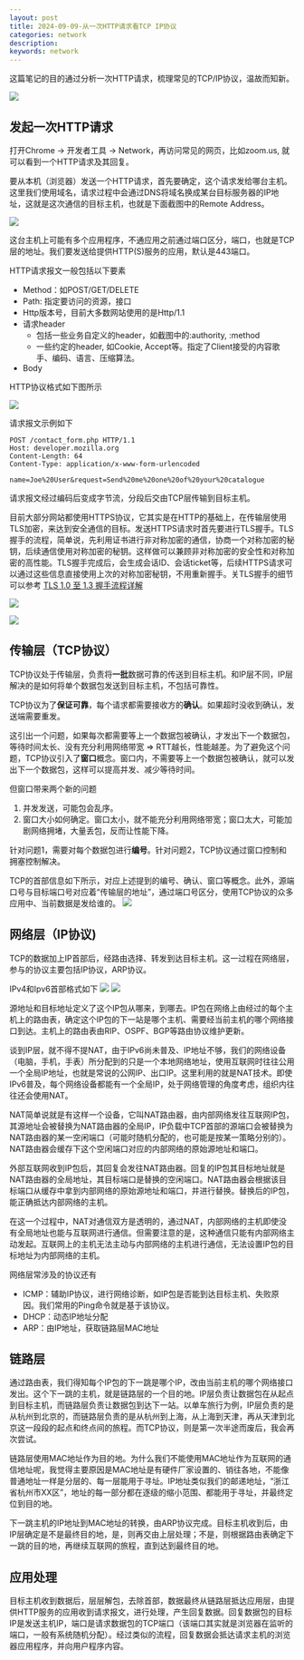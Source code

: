 ```yaml
---
layout: post
title: 2024-09-09-从一次HTTP请求看TCP IP协议
categories: network
description: 
keywords: network
---
```


这篇笔记的目的通过分析一次HTTP请求，梳理常见的TCP/IP协议，温故而知新。 <!--more-->

![](/assets/images/2024-09-09-从一次HTTP请求看TCP%20IP协议/image-20240913220214988.png)


## 发起一次HTTP请求

打开Chrome -> 开发者工具 -> Network，再访问常见的网页，比如zoom.us, 就可以看到一个HTTP请求及其回复。

要从本机（浏览器）发送一个HTTP请求，首先要确定，这个请求发给哪台主机。这里我们使用域名，请求过程中会通过DNS将域名换成某台目标服务器的IP地址，这就是这次通信的目标主机，也就是下面截图中的Remote Address。

![](/assets/images/2024-09-09-从一次HTTP请求看TCP%20IP协议/image-20240909214444008.png)

这台主机上可能有多个应用程序，不通应用之前通过端口区分，端口，也就是TCP层的地址。我们要发送给提供HTTP(S)服务的应用，默认是443端口。

HTTP请求报文一般包括以下要素
- Method：如POST/GET/DELETE
- Path: 指定要访问的资源，接口
- Http版本号，目前大多数网站使用的是Http/1.1
- 请求header
	- 包括一些业务自定义的header，如截图中的:authority, :method
	- 一些约定的header, 如Cookie, Accept等。指定了Client接受的内容歌手、编码、语言、压缩算法。
- Body


HTTP协议格式如下图所示

![](/assets/images/2024-09-09-从一次HTTP请求看TCP%20IP协议/image-20240911232041901.png)

请求报文示例如下

```
POST /contact_form.php HTTP/1.1
Host: developer.mozilla.org
Content-Length: 64
Content-Type: application/x-www-form-urlencoded

name=Joe%20User&request=Send%20me%20one%20of%20your%20catalogue
```


请求报文经过编码后变成字节流，分段后交由TCP层传输到目标主机。

目前大部分网站都使用HTTPS协议，它其实是在HTTP的基础上，在传输层使用TLS加密，来达到安全通信的目标。发送HTTPS请求时首先要进行TLS握手。TLS握手的流程，简单说，先利用证书进行非对称加密的通信，协商一个对称加密的秘钥，后续通信使用对称加密的秘钥。这样做可以兼顾非对称加密的安全性和对称加密的高性能。TLS握手完成后，会生成会话ID、会话ticket等，后续HTTPS请求可以通过这些信息直接使用上次的对称加密秘钥，不用重新握手。关TLS握手的细节可以参考 [TLS 1.0 至 1.3 握手流程详解](https://www.cnblogs.com/enoc/p/tls-handshake.html "发布于 2022-03-22 18:24")

![](/assets/images/2024-09-09-从一次HTTP请求看TCP%20IP协议/image-20240913224224758.png)


![](/assets/images/2024-09-09-从一次HTTP请求看TCP%20IP协议/image-20240913222831147.png)


## 传输层（TCP协议）

TCP协议处于传输层，负责将**一批**数据可靠的传送到目标主机。和IP层不同，IP层解决的是如何将单个数据包发送到目标主机，不包括可靠性。

TCP协议为了**保证可靠**，每个请求都需要接收方的**确认**。如果超时没收到确认，发送端需要重发。

这引出一个问题，如果每次都需要等上一个数据包被确认，才发出下一个数据包，等待时间太长、没有充分利用网络带宽 => RTT越长，性能越差。为了避免这个问题，TCP协议引入了**窗口**概念。窗口内，不需要等上一个数据包被确认，就可以发出下一个数据包，这样可以提高并发、减少等待时间。

但窗口带来两个新的问题
1. 并发发送，可能包会乱序。
2. 窗口大小如何确定。窗口太小，就不能充分利用网络带宽；窗口太大，可能加剧网络拥堵，大量丢包，反而让性能下降。

针对问题1，需要对每个数据包进行**编号**。针对问题2，TCP协议通过窗口控制和拥塞控制解决。

TCP的首部信息如下所示，对应上述提到的编号、确认、窗口等概念。此外，源端口号与目标端口号对应着“传输层的地址”，通过端口号区分，使用TCP协议的众多应用中、当前数据是发给谁的。
![](/assets/images/2024-09-09-从一次HTTP请求看TCP%20IP协议/image-20240912235640045.png)


## 网络层（IP协议)

TCP的数据加上IP首部后，经路由选择、转发到达目标主机。这一过程在网络层，参与的协议主要包括IP协议，ARP协议。


IPv4和Ipv6首部格式如下
![](/assets/images/2024-09-09-从一次HTTP请求看TCP%20IP协议/image-20240913000244793.png)
![](/assets/images/2024-09-09-从一次HTTP请求看TCP%20IP协议/image-20240913000310967.png)

源地址和目标地址定义了这个IP包从哪来，到哪去。IP包在网络上由经过的每个主机上的路由表，确定这个IP包的下一站是哪个主机、需要经当前主机的哪个网络接口到达。主机上的路由表由RIP、OSPF、BGP等路由协议维护更新。


谈到IP层，就不得不提NAT，由于IPv6尚未普及、IP地址不够，我们的网络设备（电脑，手机，手表）所分配到的只是一个本地网络地址，使用互联网时往往公用一个全局IP地址，也就是常说的公网IP、出口IP。这里利用的就是NAT技术。即使IPv6普及，每个网络设备都能有一个全局IP，处于网络管理的角度考虑，组织内往往还会使用NAT。

NAT简单说就是有这样一个设备，它叫NAT路由器，由内部网络发往互联网IP包，其源地址会被替换为NAT路由器的全局IP，IP负载中TCP首部的源端口会被替换为NAT路由器的某一空闲端口（可能时随机分配的，也可能是按某一策略分别的）。NAT路由器会缓存下这个空闲端口对应的内部网络的原始源地址和端口。

外部互联网收到IP包后，其回复会发往NAT路由器。回复的IP包其目标地址就是NAT路由器的全局地址，其目标端口是替换的空闲端口。NAT路由器会根据该目标端口从缓存中拿到内部网络的原始源地址和端口，并进行替换。替换后的IP包，能正确抵达内部网络的主机。

在这一个过程中，NAT对通信双方是透明的，通过NAT，内部网络的主机即使没有全局地址也能与互联网进行通信。但需要注意的是，这种通信只能有内部网络主动发起。互联网上的主机无法主动与内部网络的主机进行通信，无法设置IP包的目标地址为内部网络的主机。

网络层常涉及的协议还有
- ICMP：辅助IP协议，进行网络诊断，如IP包是否能到达目标主机、失败原因。我们常用的Ping命令就是基于该协议。
- DHCP：动态IP地址分配
- ARP：由IP地址，获取链路层MAC地址


## 链路层

通过路由表，我们得知每个IP包的下一跳是哪个IP，改由当前主机的哪个网络接口发出。这个下一跳的主机，就是链路层的一个目的地。IP层负责让数据包在从起点到目标主机，而链路层负责让数据包到达下一站。以单车旅行为例，IP层负责的是从杭州到北京的，而链路层负责的是从杭州到上海，从上海到天津，再从天津到北京这一段段的起点和终点间的旅程。而TCP协议，则是第一次半途而废后，我会再次尝试。


链路层使用MAC地址作为目的地。为什么我们不能使用MAC地址作为互联网的通信地址呢，我觉得主要原因是MAC地址是有硬件厂家设置的、销往各地，不能像普通地址一样是分层的、每一层能用于寻址。IP地址类似我们的邮递地址，“浙江省杭州市XX区”，地址的每一部分都在逐级的缩小范围、都能用于寻址，并最终定位到目的地。

下一跳主机的IP地址到MAC地址的转换，由ARP协议完成。目标主机收到后，由IP层确定是不是最终目的地，是，则再交由上层处理；不是，则根据路由表确定下一跳的目的地，再继续互联网的旅程，直到达到最终目的地。

## 应用处理
目标主机收到数据后，层层解包，去除首部，数据最终从链路层抵达应用层，由提供HTTP服务的应用收到请求报文，进行处理，产生回复数据。回复数据包的目标IP是发送主机IP，端口是请求数据包的TCP端口（该端口其实就是浏览器在监听的端口，一般有系统随机分配）。经过类似的流程，回复数据会抵达请求主机的浏览器应用程序，并向用户程序内容。